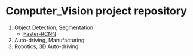 # Computer_Vision project repository

1. Object Detection, Segmentation
    - [Faster-RCNN](https://github.com/hojie11/Computer_Vision/tree/6d91ae565b85377f920250a84377c3a0d1d58a5d/Detection_Segmentation/Faster_RCNN)
2. Auto-driving, Manufacturing
3. Robotics, 3D Auto-driving
